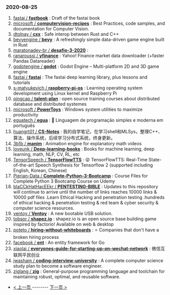 ### 2020-08-25 
1. [
        fastai /
**fastbook**](https://github.com/fastai/fastbook) : Draft of the fastai book
1. [
        microsoft /
**computervision-recipes**](https://github.com/microsoft/computervision-recipes) : Best Practices, code samples, and documentation for Computer Vision.
1. [
        dtolnay /
**cxx**](https://github.com/dtolnay/cxx) : Safe interop between Rust and C++
1. [
        bevyengine /
**bevy**](https://github.com/bevyengine/bevy) : A refreshingly simple data-driven game engine built in Rust
1. [
        maratonadev-br /
**desafio-3-2020**](https://github.com/maratonadev-br/desafio-3-2020) : 
1. [
        ranaroussi /
**yfinance**](https://github.com/ranaroussi/yfinance) : Yahoo! Finance market data downloader (+faster Pandas Datareader)
1. [
        godotengine /
**godot**](https://github.com/godotengine/godot) : Godot Engine – Multi-platform 2D and 3D game engine
1. [
        fastai /
**fastai**](https://github.com/fastai/fastai) : The fastai deep learning library, plus lessons and tutorials
1. [
        s-matyukevich /
**raspberry-pi-os**](https://github.com/s-matyukevich/raspberry-pi-os) : Learning operating system development using Linux kernel and Raspberry Pi
1. [
        pingcap /
**talent-plan**](https://github.com/pingcap/talent-plan) : open source training courses about distributed database and distributed systemes
1. [
        microsoft /
**PowerToys**](https://github.com/microsoft/PowerToys) : Windows system utilities to maximize productivity
1. [
        eguatech /
**egua**](https://github.com/eguatech/egua) : 🦄 Linguagem de programação simples e moderna em português
1. [
        huangrt01 /
**CS-Notes**](https://github.com/huangrt01/CS-Notes) : 我的自学笔记，在学习shell和MLSys，整理C++、算法、操作系统，后续学习分布式系统，终身更新。
1. [
        3b1b /
**manim**](https://github.com/3b1b/manim) : Animation engine for explanatory math videos
1. [
        loveunk /
**Deep-learning-books**](https://github.com/loveunk/Deep-learning-books) : Books for machine learning, deep learning, math, NLP, CV, RL, etc
1. [
        TensorSpeech /
**TensorFlowTTS**](https://github.com/TensorSpeech/TensorFlowTTS) : 😝 TensorFlowTTS: Real-Time State-of-the-art Speech Synthesis for Tensorflow 2 (supported including English, Korean, Chinese)
1. [
        Pierian-Data /
**Complete-Python-3-Bootcamp**](https://github.com/Pierian-Data/Complete-Python-3-Bootcamp) : Course Files for Complete Python 3 Bootcamp Course on Udemy
1. [
        blaCCkHatHacEEkr /
**PENTESTING-BIBLE**](https://github.com/blaCCkHatHacEEkr/PENTESTING-BIBLE) : Updates to this repository will continue to arrive until the number of links reaches 10000 links & 10000 pdf files .Learn Ethical Hacking and penetration testing .hundreds of ethical hacking & penetration testing & red team & cyber security & computer science resources.
1. [
        ventoy /
**Ventoy**](https://github.com/ventoy/Ventoy) : A new bootable USB solution.
1. [
        tobspr /
**shapez.io**](https://github.com/tobspr/shapez.io) : shapez.io is an open source base building game inspired by factorio! Available on web & desktop
1. [
        poteto /
**hiring-without-whiteboards**](https://github.com/poteto/hiring-without-whiteboards) : ⭐️ Companies that don't have a broken hiring process
1. [
        facebook /
**ent**](https://github.com/facebook/ent) : An entity framework for Go
1. [
        xiaolai /
**everyones-guide-for-starting-up-on-wechat-network**](https://github.com/xiaolai/everyones-guide-for-starting-up-on-wechat-network) : 微信互联网平民创业
1. [
        jwasham /
**coding-interview-university**](https://github.com/jwasham/coding-interview-university) : A complete computer science study plan to become a software engineer.
1. [
        ziglang /
**zig**](https://github.com/ziglang/zig) : General-purpose programming language and toolchain for maintaining robust, optimal, and reusable software. 

- [ < 上一页 ](https://github.com/able8/github-trending-daily-record/blob/master/2020-08-24.md) -------- [ 下一页 > ](https://github.com/able8/github-trending-daily-record/blob/master/2020-08-26.md)